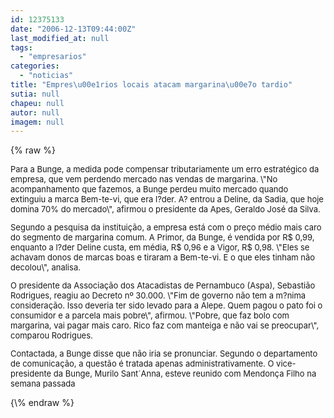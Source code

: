 ```yaml
---
id: 12375133
date: "2006-12-13T09:44:00Z"
last_modified_at: null
tags:
  - "empresarios"
categories:
  - "noticias"
title: "Empres\u00e1rios locais atacam margarina\u00e7o tardio"
sutia: null
chapeu: null
autor: null
imagem: null
---
```

{\% raw %}
<p><FONT size=2></p>
<p><P>Para a Bunge, a medida pode compensar tributariamente um erro estratégico da empresa, que vem perdendo mercado nas vendas de margarina. \"No acompanhamento que fazemos, a Bunge perdeu muito mercado quando extinguiu a marca Bem-te-vi, que era l?der. A? entrou a Deline, da Sadia, que hoje domina 70% do mercado\", afirmou o presidente da Apes, Geraldo José da Silva. </P></p>
<p><P>Segundo a pesquisa da instituição, a empresa está com o preço médio mais caro do segmento de margarina comum. A Primor, da Bunge, é vendida por R$ 0,99, enquanto a l?der Deline custa, em média, R$ 0,96 e a Vigor, R$ 0,98. \"Eles se achavam donos de marcas boas e tiraram a Bem-te-vi. E o que eles tinham não decolou\", analisa. </P></p>
<p><P>O presidente da Associação dos Atacadistas de Pernambuco (Aspa), Sebastião Rodrigues, reagiu ao Decreto nº 30.000. \"Fim de governo não tem a m?nima consideração. Isso deveria ter sido levado para a Alepe. Quem pagou o pato foi o consumidor e a parcela mais pobre\", afirmou. \"Pobre, que faz bolo com margarina, vai pagar mais caro. Rico faz com manteiga e não vai se preocupar\", comparou Rodrigues. </P></p>
<p><P>Contactada, a Bunge disse que não iria se pronunciar. Segundo o departamento de comunicação, a questão é tratada apenas administrativamente. O vice-presidente da Bunge, Murilo Sant´Anna, esteve reunido com Mendonça Filho na semana passada</P></FONT> </p>
{\% endraw %}